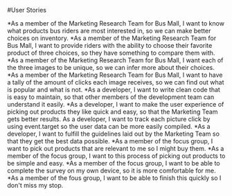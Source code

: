 #User Stories


*As a member of the Marketing Research Team for Bus Mall, I want to know what products bus riders are most interested in, so we can make better choices on inventory.
*As a member of the Marketing Research Team for Bus Mall, I want to provide riders with the ability to choose their favorite product of three choices, so they have something to compare them with.
*As a member of the Marketing Research Team for Bus Mall, I want each of the three images to be unique, so we can infer more about their choices.
*As a member of the Marketing Research Team for Bus Mall, I want to have a tally of the amount of clicks each image receives, so we can find out what is popular and what is not. 
*As a developer, I want to write clean code that is easy to maintain, so that other members of the development team can understand it easily.
*As a developer, I want to make the user experience of picking out products they like quick and easy, so that the Marketing Team gets better results.
As a developer, I want to track each picture click by using event.target so the user data can be more easily compiled.
*As a developer, I want to fulfill the guidelines laid out by the Marketing Team so that they get the best data possible.
*As a member of the focus group, I want to pick out products that are relevant to me so I might buy them.
*As a member of the focus group, I want to this process of picking out products to be simple and easy.
*As a member of the focus group, I want to be able to complete the survey on my own device, so it is more comfortable for me.
*As a member of the fous group, I want to be able to finish this quickly so I don't miss my stop.